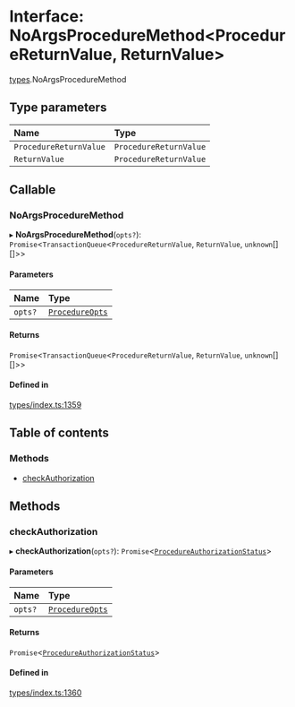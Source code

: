 # Interface: NoArgsProcedureMethod<ProcedureReturnValue, ReturnValue\>

[types](../wiki/types).NoArgsProcedureMethod

## Type parameters

| Name | Type |
| :------ | :------ |
| `ProcedureReturnValue` | `ProcedureReturnValue` |
| `ReturnValue` | `ProcedureReturnValue` |

## Callable

### NoArgsProcedureMethod

▸ **NoArgsProcedureMethod**(`opts?`): `Promise`<`TransactionQueue`<`ProcedureReturnValue`, `ReturnValue`, `unknown`[][]\>\>

#### Parameters

| Name | Type |
| :------ | :------ |
| `opts?` | [`ProcedureOpts`](../wiki/types.ProcedureOpts) |

#### Returns

`Promise`<`TransactionQueue`<`ProcedureReturnValue`, `ReturnValue`, `unknown`[][]\>\>

#### Defined in

[types/index.ts:1359](https://github.com/PolymathNetwork/polymesh-sdk/blob/31dfa0dc/src/types/index.ts#L1359)

## Table of contents

### Methods

- [checkAuthorization](../wiki/types.NoArgsProcedureMethod#checkauthorization)

## Methods

### checkAuthorization

▸ **checkAuthorization**(`opts?`): `Promise`<[`ProcedureAuthorizationStatus`](../wiki/types.ProcedureAuthorizationStatus)\>

#### Parameters

| Name | Type |
| :------ | :------ |
| `opts?` | [`ProcedureOpts`](../wiki/types.ProcedureOpts) |

#### Returns

`Promise`<[`ProcedureAuthorizationStatus`](../wiki/types.ProcedureAuthorizationStatus)\>

#### Defined in

[types/index.ts:1360](https://github.com/PolymathNetwork/polymesh-sdk/blob/31dfa0dc/src/types/index.ts#L1360)
